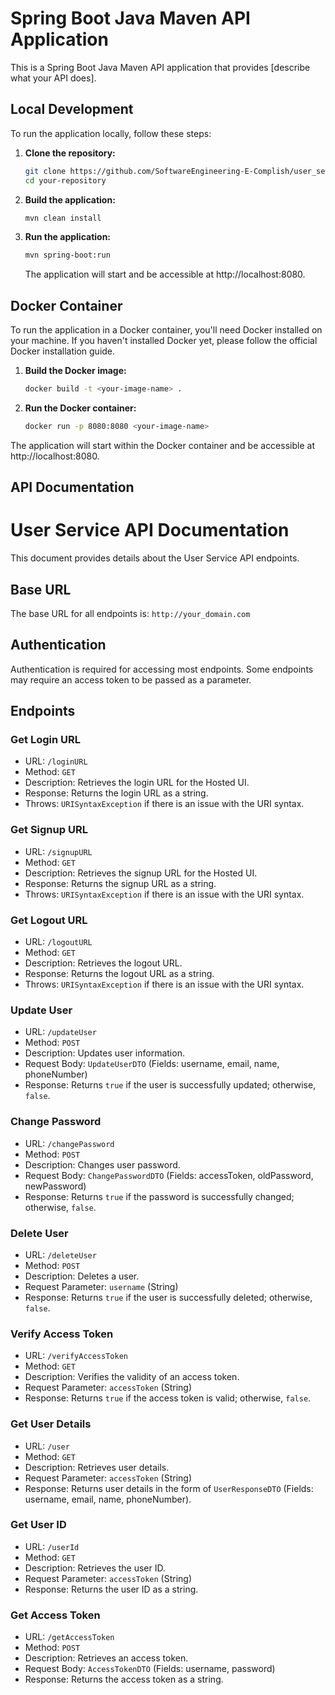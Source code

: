 # Spring Boot Java Maven API Application

This is a Spring Boot Java Maven API application that provides [describe what your API does].

## Local Development

To run the application locally, follow these steps:

1. **Clone the repository:**

   ```bash
   git clone https://github.com/SoftwareEngineering-E-Complish/user_service.git
   cd your-repository
   ```

2. **Build the application:**
    
    ```bash
    mvn clean install
    ```

3. **Run the application:**
    
    ```bash
    mvn spring-boot:run
    ```
    The application will start and be accessible at http://localhost:8080.


## Docker Container

To run the application in a Docker container, you'll need Docker installed on your machine. If you haven't installed Docker yet, please follow the official Docker installation guide.

1. **Build the Docker image:**
    
    ```bash
    docker build -t <your-image-name> .
    ```

2. **Run the Docker container:**
    
    ```bash
    docker run -p 8080:8080 <your-image-name>
    ```

The application will start within the Docker container and be accessible at http://localhost:8080.


## API Documentation

# User Service API Documentation

This document provides details about the User Service API endpoints.

## Base URL
The base URL for all endpoints is: `http://your_domain.com`

## Authentication
Authentication is required for accessing most endpoints. Some endpoints may require an access token to be passed as a parameter.

## Endpoints

### Get Login URL
- URL: `/loginURL`
- Method: `GET`
- Description: Retrieves the login URL for the Hosted UI.
- Response: Returns the login URL as a string.
- Throws: `URISyntaxException` if there is an issue with the URI syntax.

### Get Signup URL
- URL: `/signupURL`
- Method: `GET`
- Description: Retrieves the signup URL for the Hosted UI.
- Response: Returns the signup URL as a string.
- Throws: `URISyntaxException` if there is an issue with the URI syntax.

### Get Logout URL
- URL: `/logoutURL`
- Method: `GET`
- Description: Retrieves the logout URL.
- Response: Returns the logout URL as a string.
- Throws: `URISyntaxException` if there is an issue with the URI syntax.

### Update User
- URL: `/updateUser`
- Method: `POST`
- Description: Updates user information.
- Request Body: `UpdateUserDTO` (Fields: username, email, name, phoneNumber)
- Response: Returns `true` if the user is successfully updated; otherwise, `false`.

### Change Password
- URL: `/changePassword`
- Method: `POST`
- Description: Changes user password.
- Request Body: `ChangePasswordDTO` (Fields: accessToken, oldPassword, newPassword)
- Response: Returns `true` if the password is successfully changed; otherwise, `false`.

### Delete User
- URL: `/deleteUser`
- Method: `POST`
- Description: Deletes a user.
- Request Parameter: `username` (String)
- Response: Returns `true` if the user is successfully deleted; otherwise, `false`.

### Verify Access Token
- URL: `/verifyAccessToken`
- Method: `GET`
- Description: Verifies the validity of an access token.
- Request Parameter: `accessToken` (String)
- Response: Returns `true` if the access token is valid; otherwise, `false`.

### Get User Details
- URL: `/user`
- Method: `GET`
- Description: Retrieves user details.
- Request Parameter: `accessToken` (String)
- Response: Returns user details in the form of `UserResponseDTO` (Fields: username, email, name, phoneNumber).

### Get User ID
- URL: `/userId`
- Method: `GET`
- Description: Retrieves the user ID.
- Request Parameter: `accessToken` (String)
- Response: Returns the user ID as a string.

### Get Access Token
- URL: `/getAccessToken`
- Method: `POST`
- Description: Retrieves an access token.
- Request Body: `AccessTokenDTO` (Fields: username, password)
- Response: Returns the access token as a string.

